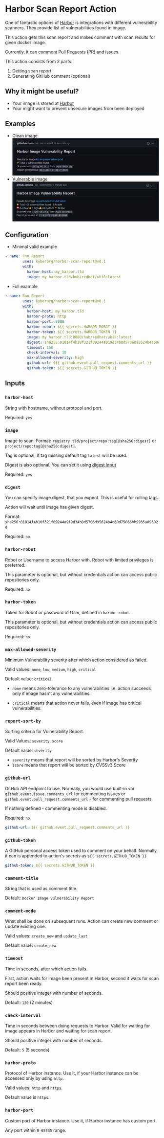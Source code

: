# Harbor Scan Report Action
One of fantastic options of [Harbor](https://goharbor.io/) is integrations with different vulnerability scanners. 
They provide list of vulnerabilities found in image. 

This action gets this scan report and makes comment with scan results for given docker image.

Currently, it can comment Pull Requests (PR) and issues.

This action consists from 2 parts:
1. Getting scan report
2. Generating GitHub comment (optional)

## Why it might be useful?

* Your image is stored at [Harbor](https://goharbor.io/)
* Your might want to prevent unsecure images from been deployed

## Examples
* Clean image
![CleanImage](clean-image.png?raw=true)
* Vulnerable image
![VulnerableImage](vulnerable-image.png)

## Configuration
* Minimal valid example
```yaml
- name: Run Report
        uses: kyberorg/harbor-scan-report@v0.1
        with:
          harbor-host: my_harbor.tld
          image: my_harbor.tld/hub/redhat/ubi8:latest
```
* Full example
```yaml
- name: Run Report
        uses: kyberorg/harbor-scan-report@v0.1
        with:
          harbor-host: my_harbor.tld
          harbor-proto: http
          harbor-port: 8080
          harbor-robot: ${{ secrets.HARBOR_ROBOT }}
          harbor-token: ${{ secrets.HARBOR_TOKEN }}
          image: my_harbor.tld:8080/hub/redhat/ubi8:latest
          digest: sha256:01814f4b10f321f09244a919d34b0d5706d95624b4c69d75866bb9935a89582d
          timeout: 150
          check-interval: 10
          max-allowed-severity: high
          github-url: ${{ github.event.pull_request.comments_url }}
          github-token: ${{ secrets.GITHUB_TOKEN }}
```

## Inputs
### `harbor-host`
String with hostname, without protocol and port.

Required: `yes`

### `image`
Image to scan. Format: `registry.tld/project/repo:tag[@sha256:digest]` or `project/repo:tag[@sha256:digest]`. 

Tag is optional, if tag missing default tag `latest` will be used.  

Digest is also optional. You can set it using [digest input](#digest)

Required: `yes`

### `digest`

You can specify image digest, that you expect. This is useful for rolling tags.

Action will wait until image has given digest.

Format: `sha256:01814f4b10f321f09244a919d34b0d5706d95624b4c69d75866bb9935a89582d`

Required: `no`

### `harbor-robot`
Robot or Username to access Harbor with. Robot with limited privileges is preferred.

This parameter is optional, but without credentials action can access public repositories only. 

Required: `no`

### `harbor-token`
Token for Robot or password of User,  defined in `harbor-robot`.

This parameter is optional, but without credentials action can access public repositories only.

Required: `no`

### `max-allowed-severity`
Minimum Vulnerability severity after which action considered as failed. 

Valid values: `none`, `low`, `medium`, `high`, `critical`

Default value: `critical`

* `none` means zero-tolerance to any vulnerabilities i.e. action succeeds only if image hasn't any vulnerabilities.

* `critical` means that action never fails, even if image has critical vulnerabilities.

### `report-sort-by`
Sorting criteria for Vulnerability Report. 

Valid Values: `severity`, `score`

Default value: `severity`

* `severity` means that report will be sorted by Harbor's Severity
* `score` means that report will be sorted by CVSSv3 Score

### `github-url`
GitHub API endpoint to use. Normally, you would use built-in var `github.event.issue.comments_url` for commenting issues
or `github.event.pull_request.comments_url` - for commenting pull requests.

If nothing defined - commenting mode is disabled.

Required: `no`
```yaml
github-url: ${{ github.event.pull_request.comments_url }}
```

### `github-token`
A GitHub personal access token used to comment on your behalf. 
Normally, it can is appended to action's secrets as `${{ secrets.GITHUB_TOKEN }}`
```yaml
github-token: ${{ secrets.GITHUB_TOKEN }}
```

### `comment-title`
String that is used as comment title.

Default: `Docker Image Vulnerability Report`

### `comment-mode`
What shall be done on subsequent runs. Action can create new comment or update existing one. 

Valid values: `create_new` and `update_last`

Default value: `create_new`

### `timeout`
Time in seconds, after which action fails. 

First, action waits for image been present in Harbor, second it waits for scan report been ready.

Should positive integer with number of seconds.

Default: `120` (2 minutes)

### `check-interval`
Time in seconds between doing requests to Harbor. Valid for waiting for image appears in Harbor and waiting for scan report.

Should positive integer with number of seconds.

Default: `5` (5 seconds)

### `harbor-proto`
Protocol of Harbor instance. Use it, if your Harbor instance can be accessed only by using `http`.

Valid values: `http` and `https`.

Default value is `https`. 

### `harbor-port`
Custom port of Harbor instance. Use it, if Harbor instance has custom port.

Any port within `0-65535` range.
